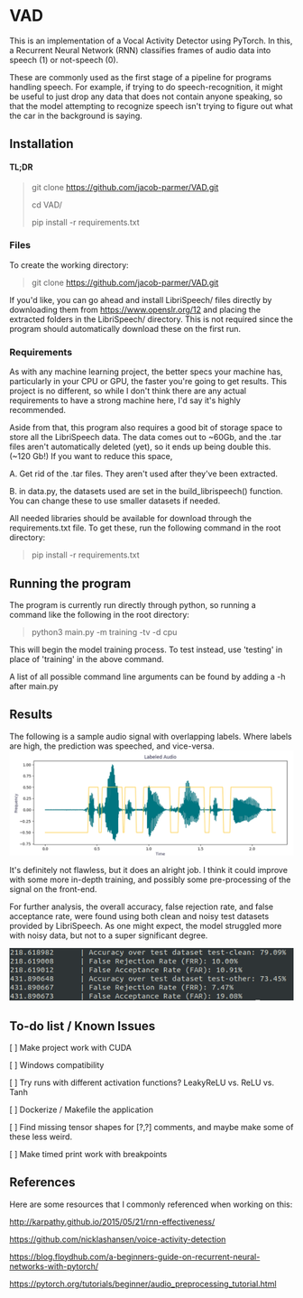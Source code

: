 # VAD

This is an implementation of a Vocal Activity Detector using PyTorch.
In this, a Recurrent Neural Network (RNN) classifies frames of audio data into speech (1) or not-speech (0).

These are commonly used as the first stage of a pipeline for programs handling speech.
For example, if trying to do speech-recognition, it might be useful to just drop any data that does not contain anyone speaking, so that the model attempting to recognize speech isn't trying to figure out what the car in the background is saying.

## Installation

#### TL;DR

> git clone https://github.com/jacob-parmer/VAD.git
> 
> cd VAD/
> 
> pip install -r requirements.txt

### Files
To create the working directory:

> git clone https://github.com/jacob-parmer/VAD.git

If you'd like, you can go ahead and install LibriSpeech/ files directly by downloading them from https://www.openslr.org/12 and placing the extracted folders in the LibriSpeech/ directory. This is not required since the program should automatically download these on the first run.

### Requirements
As with any machine learning project, the better specs your machine has, particularly in your CPU or GPU, the faster you're going to get results.
This project is no different, so while I don't think there are any actual requirements to have a strong machine here, I'd say it's highly recommended.

Aside from that, this program also requires a good bit of storage space to store all the LibriSpeech data. The data comes out to ~60Gb, and the .tar files aren't automatically deleted (yet), so it ends up being double this. (~120 Gb!) If you want to reduce this space,

A. Get rid of the .tar files. They aren't used after they've been extracted. 

B. in data.py, the datasets used are set in the build_librispeech() function. You can change these to use smaller datasets if needed.

All needed libraries should be available for download through the requirements.txt file. To get these, run the following command in the root directory:

> pip install -r requirements.txt

## Running the program

The program is currently run directly through python, so running a command like the following in the root directory:

> python3 main.py -m training -tv -d cpu

This will begin the model training process. To test instead, use 'testing' in place of 'training' in the above command. 

A list of all possible command line arguments can be found by adding a -h after main.py

## Results

The following is a sample audio signal with overlapping labels. Where labels are high, the prediction was speeched, and vice-versa.
![waveform](/images/labeled-audio.png)

It's definitely not flawless, but it does an alright job. I think it could improve with some more in-depth training, and possibly some pre-processing of the signal on the front-end. 

For further analysis, the overall accuracy, false rejection rate, and false acceptance rate, were found using both clean and noisy test datasets provided by LibriSpeech. As one might expect, the model struggled more with noisy data, but not to a super significant degree.

![Testing](/images/results.png)

## To-do list / Known Issues

[ ] Make project work with CUDA 

[ ] Windows compatibility

[ ] Try runs with different activation functions? LeakyReLU vs. ReLU vs. Tanh

[ ] Dockerize / Makefile the application

[ ] Find missing tensor shapes for [?,?] comments, and maybe make some of these less weird.

[ ] Make timed print work with breakpoints


## References
Here are some resources that I commonly referenced when working on this:

http://karpathy.github.io/2015/05/21/rnn-effectiveness/

https://github.com/nicklashansen/voice-activity-detection

https://blog.floydhub.com/a-beginners-guide-on-recurrent-neural-networks-with-pytorch/

https://pytorch.org/tutorials/beginner/audio_preprocessing_tutorial.html

